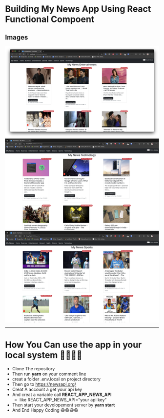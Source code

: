 # Building My News App Using React Functional Compoent

## Images

<img src="./assets/s1.png" width="600" height="300" />
<img src="./assets/s2.png" width="600" height="300" />
<img src="./assets/s3.png" width="600" height="300" />

---

# How You Can use the app in your local system 🥳🥳🥳🥳

- Clone The repository
- Then run **yarn** on your comment line
- creat a folder .env.local on project directory
- Then go to https://newsapi.org/
- Creat A account a get your api key
- And creat a variable call **REACT_APP_NEWS_API**
  - like REACT_APP_NEWS_API="your api key"
- Then start your devolopement server by **yarn start**
- And End Happy Coding 😃😃😃😃

